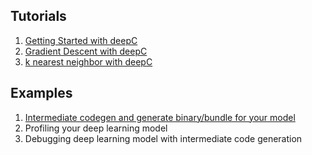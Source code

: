 ## Tutorials

1. [Getting Started with deepC](Getting_Started_With_deepC.ipynb)
1. [Gradient Descent with deepC](Gradient_Descent_With_DeepC.ipynb)
1. [k nearest neighbor with deepC](KNN_with_DeepC.ipynb)

## Examples

1. [Intermediate codegen and generate binary/bundle for your model](test/compiler/mnist/README.md)
1. Profiling your deep learning model
1. Debugging deep learning model with intermediate code generation
